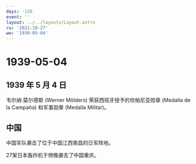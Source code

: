```yaml
---
days: -120
event: ''
layout: ../../layouts/Layout.astro
ru: '2021-10-27'
ww: '1939-05-04'
---
```


# 1939-05-04

## 1939 年 5 月 4 日

韦尔纳·莫尔德斯 (Werner Mölders) 荣获西班牙授予的坎帕尼亚勋章 (Medalla
de la Campaña) 和军事勋章 (Medalla Militar)。

## 中国

中国军队袭击了位于中国江西南昌的日军阵地。

27架日本轰炸机于傍晚袭击了中国重庆。